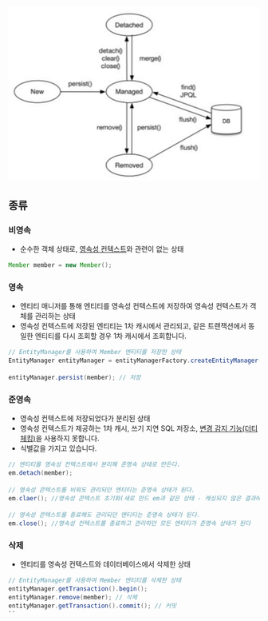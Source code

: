 ![JPA 엔티티 생명주기표.png](img%2FJPA%20%EC%97%94%ED%8B%B0%ED%8B%B0%20%EC%83%9D%EB%AA%85%EC%A3%BC%EA%B8%B0%ED%91%9C.png)

## 종류
### 비영속 
- 순수한 객체 상태로, [영속성 컨텍스트](%EC%98%81%EC%86%8D%EC%84%B1%20%EC%BB%A8%ED%85%8D%EC%8A%A4%ED%8A%B8.md)와 관련이 없는 상태
```java
Member member = new Member();
```
### 영속
- 엔티티 매니저를 통해 엔티티를 영속성 컨텍스트에 저장하여 영속성 컨텍스트가 객체를 관리하는 상태 
- 영속성 컨텍스트에 저장된 엔티티는 1차 캐시에서 관리되고, 같은 트랜잭션에서 동일한 엔티티를 다시 조회할 경우 1차 캐시에서 조회합니다.
```java
// EntityManager를 사용하여 Member 엔티티를 저장한 상태
EntityManager entityManager = entityManagerFactory.createEntityManager();

entityManager.persist(member); // 저장
```
### 준영속
- 영속성 컨텍스트에 저장되었다가 분리된 상태
- 영속성 컨텍스트가 제공하는 1차 캐시, 쓰기 지연 SQL 저장소, [변경 감지 기능(더티체킹)](%EB%B3%80%EA%B2%BD%20%EA%B0%90%EC%A7%80.md)을 사용하지 못합니다.
- 식별값을 가지고 있습니다.
```java
// 엔티티를 영속성 컨텍스트에서 분리해 준영속 상태로 만든다.
em.detach(member);

// 영속성 콘텍스트를 비워도 관리되던 엔티티는 준영속 상태가 된다.
em.claer(); //영속성 콘텍스트 초기화(새로 만드 em과 같은 상태 - 캐싱되지 않은 결과에서 찾고 싶은경우 좋다.)

// 영속성 콘텍스트를 종료해도 관리되던 엔티티는 준영속 상태가 된다.
em.close(); //영속성 컨텍스트를 종료하고 관리하던 모든 엔티티가 준영속 상태가 된다
```
### 삭제
- 엔티티를 영속성 컨텍스트와 데이터베이스에서 삭제한 상태  
```java
// EntityManager를 사용하여 Member 엔티티를 삭제한 상태
entityManager.getTransaction().begin();
entityManager.remove(member); // 삭제
entityManager.getTransaction().commit(); // 커밋
``
